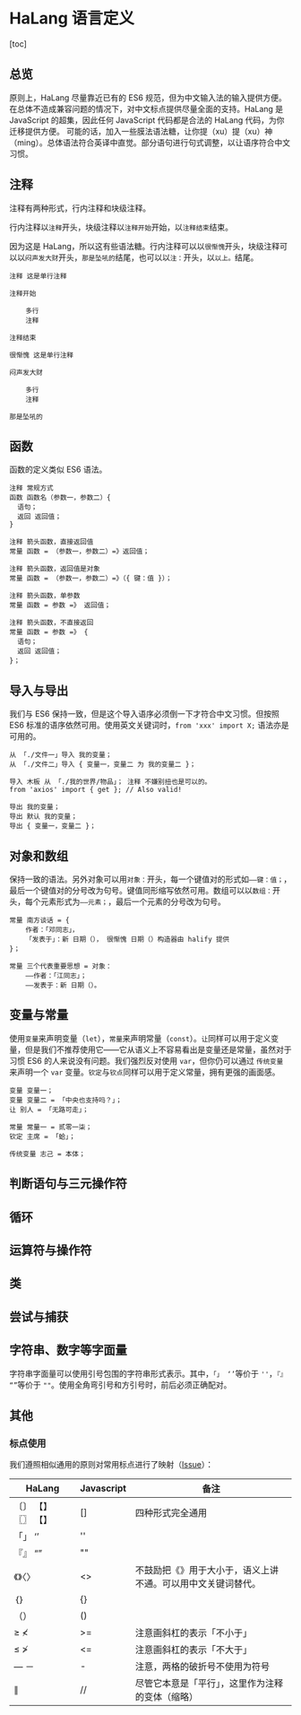 # HaLang 语言定义

[toc]

## 总览

原则上，HaLang 尽量靠近已有的 ES6 规范，但为中文输入法的输入提供方便。在总体不造成兼容问题的情况下，对中文标点提供尽量全面的支持。HaLang 是 JavaScript 的超集，因此任何 JavaScript 代码都是合法的 HaLang 代码，为你迁移提供方便。
可能的话，加入一些膜法语法糖，让你提（xu）提（xu）神（ming）。总体语法符合英译中直觉。部分语句进行句式调整，以让语序符合中文习惯。

## 注释

注释有两种形式，行内注释和块级注释。

行内注释以`注释`开头，块级注释以`注释开始`开始，以`注释结束`结束。

因为这是 HaLang，所以这有些语法糖。行内注释可以以`很惭愧`开头，块级注释可以以`闷声发大财`开头，`那是坠吼的`结尾，也可以以`注：`开头，以`以上。`结尾。

```halang
注释 这是单行注释

注释开始

    多行
    注释

注释结束

很惭愧 这是单行注释

闷声发大财

    多行
    注释

那是坠吼的
```

## 函数

函数的定义类似 ES6 语法。

```halang
注释 常规方式
函数 函数名（参数一，参数二）{
  语句；
  返回 返回值；
}

注释 箭头函数，直接返回值
常量 函数 = （参数一，参数二）=》返回值；

注释 箭头函数，返回值是对象
常量 函数 = （参数一，参数二）=》（{ 键：值 }）；

注释 箭头函数，单参数
常量 函数 = 参数 =》 返回值；

注释 箭头函数，不直接返回
常量 函数 = 参数 =》 {
  语句；
  返回 返回值；
}；
```

## 导入与导出

我们与 ES6 保持一致，但是这个导入语序必须倒一下才符合中文习惯。但按照 ES6 标准的语序依然可用。使用英文关键词时，`from 'xxx' import X;` 语法亦是可用的。

```halang
从 「./文件一」导入 我的变量；
从 「./文件二」导入 { 变量一，变量二 为 我的变量二 }；

导入 木板 从 「./我的世界/物品」； 注释 不嫌别扭也是可以的。
from 'axios' import { get }; // Also valid!

导出 我的变量；
导出 默认 我的变量；
导出 { 变量一，变量二 }；
```

## 对象和数组

保持一致的语法。另外对象可以用`对象：`开头，每一个键值对的形式如`——键：值；`，最后一个键值对的分号改为句号。键值同形缩写依然可用。数组可以以`数组：`开头，每个元素形式为`——元素；`，最后一个元素的分号改为句号。

```halang
常量 南方谈话 = {
    作者：「邓同志」，
    「发表于」：新 日期（）， 很惭愧 日期（）构造器由 halify 提供
}；

常量 三个代表重要思想 = 对象：
    ——作者：「江同志」；
    ——发表于：新 日期（）。
```

## 变量与常量

使用`变量`来声明变量（`let`），`常量`来声明常量（`const`）。`让`同样可以用于定义变量，但是我们不推荐使用它——它从语义上不容易看出是变量还是常量，虽然对于习惯 ES6 的人来说没有问题。我们强烈反对使用 `var`，但你仍可以通过 `传统变量` 来声明一个 `var` 变量。`钦定`与`钦点`同样可以用于定义常量，拥有更强的画面感。

```halang
变量 变量一；
变量 变量二 = 「中央也支持吗？」；
让 别人 = 「无路可走」；

常量 常量一 = 贰零一柒；
钦定 主席 = 「蛤」；

传统变量 志己 = 本体；
```

## 判断语句与三元操作符

## 循环

## 运算符与操作符

## 类

## 尝试与捕获

## 字符串、数字等字面量

字符串字面量可以使用引号包围的字符串形式表示。其中，`「」 ‘’`等价于 `''`，`『』 “”`等价于 `""`。使用全角弯引号和方引号时，前后必须正确配对。

## 其他

### 标点使用

我们遵照相似通用的原则对常用标点进行了映射（[Issue](https://github.com/laosb/halang/issues/1)）：

HaLang | Javascript | 备注
-------|------------|------
〔〕 【】 〖〗 【】 | [] | 四种形式完全通用
「」 ‘’ | '' |
『』 “” | "" |
《》〈〉 | <> | 不鼓励把《》用于大小于，语义上讲不通。可以用中文关键词替代。
｛｝| {} |
（） | () |
≥ ≮ | >= | 注意画斜杠的表示「不小于」
≤ ≯ | <= | 注意画斜杠的表示「不大于」
— － | - | 注意，两格的破折号不使用为符号
∥ | // | 尽管它本意是「平行」，这里作为注释的变体（缩略）
